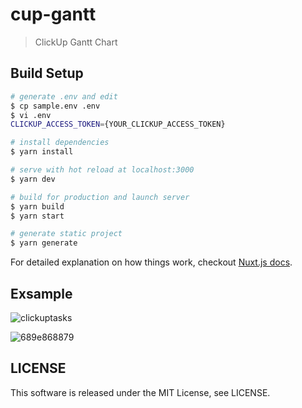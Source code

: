 # cup-gantt

> ClickUp Gantt Chart

## Build Setup

```bash
# generate .env and edit
$ cp sample.env .env
$ vi .env
CLICKUP_ACCESS_TOKEN={YOUR_CLICKUP_ACCESS_TOKEN}

# install dependencies
$ yarn install

# serve with hot reload at localhost:3000
$ yarn dev

# build for production and launch server
$ yarn build
$ yarn start

# generate static project
$ yarn generate
```

For detailed explanation on how things work, checkout [Nuxt.js docs](https://nuxtjs.org).

## Exsample

![clickuptasks](https://user-images.githubusercontent.com/10706586/52896585-93f85580-320d-11e9-88bd-d67dfdbae8b2.png)

![689e868879](https://user-images.githubusercontent.com/10706586/52914041-1153c100-3307-11e9-88d3-cc66ddd75687.png)

## LICENSE

This software is released under the MIT License, see LICENSE.
